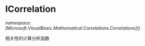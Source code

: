 ﻿# ICorrelation
_namespace: [Microsoft.VisualBasic.Mathematical.Correlations.Correlations](<a href="#" onClick="load('/docs/Microsoft.VisualBasic.Mathematical.Correlations.Correlations/index.md')"></a>)_

相关性的计算分析函数




